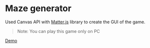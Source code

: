 # Maze generator

Used Canvas API with [Matter.js](https://brm.io/matter-js/) library to create the GUI of the game.

> Note: You can play this game only on PC

[Demo](https://g-savitha.github.io/Maze-generator/)
